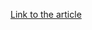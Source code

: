 [Link to the article](https://www.huntress.com/blog/to-mfa-or-not-to-mfa-how-multi-factor-authentication-saves-the-smb)
